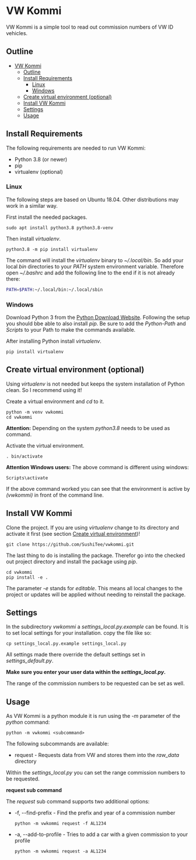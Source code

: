 # VW Kommi

VW Kommi is a simple tool to read out commission numbers of VW ID vehicles.

## Outline

- [VW Kommi](#vw-kommi)
  - [Outline](#outline)
  - [Install Requirements](#install-requirements)
    - [Linux](#linux)
    - [Windows](#windows)
  - [Create virtual environment (optional)](#create-virtual-environment-optional)
  - [Install VW Kommi](#install-vw-kommi)
  - [Settings](#settings)
  - [Usage](#usage)

## Install Requirements

The following requirements are needed to run VW Kommi:

* Python 3.8 (or newer)
* pip
* virtualenv (optional)

### Linux

The following steps are based on Ubuntu 18.04. Other distributions may work in a similar way.

First install the needed packages.

```
sudo apt install python3.8 python3.8-venv
```

Then install *virtualenv*.

```
python3.8 -m pip install virtualenv
```

The command will install the *virtualenv* binary to *~/.local/bin*. So add your local *bin*
directories to your *PATH* system environment variable. Therefore open *~/.bashrc* and add the
following line to the end if it is not already there:

```sh
PATH=$PATH:~/.local/bin:~/.local/sbin
```

### Windows

Download Python 3 from the [Python Download Website](https://www.python.org/downloads/windows/).
Following the setup you should bbe able to also install *pip*. Be sure to add the *Python-Path* and
*Scripts* to your Path to make the commands available.

After installing Python install *virtualenv*.

```
pip install virtualenv
```

## Create virtual environment (optional)

Using *virtualenv* is not needed but keeps the system installation of Python clean. So I recommend
using it!

Create a virtual environment and *cd* to it.

```
python -m venv vwkommi
cd vwkommi
```

__Attention:__ Depending on the system *python3.8* needs to be used as command.

Activate the virtual environment.

```
. bin/activate
```

__Attention Windows users:__ The above command is different using windows:

```
Scripts\activate
```

If the above command worked you can see that the environment is active by _(vwkommi)_ in front
of the command line.

## Install VW Kommi

Clone the project. If you are using *virtualenv* change to its directory and activate it first (see
section [Create virtual environment](#create-virtual-environment-optional))!

```
git clone https://github.com/SushiTee/vwkommi.git
```

The last thing to do is installing the package. Therefor go into the checked out project directory
and install the package using _pip_.

```
cd vwkommi
pip install -e .
```

The parameter *-e* stands for *editable*. This means all local changes to the project or updates
will be applied without needing to reinstall the package.

## Settings

In the subdirectory _vwkommi_ a _settings_local.py.example_ can be found. It is to set
local settings for your installation. copy the file like so:

```shell
cp settings_local.py.example settings_local.py
```

All settings made there override the default settings set in _settings_default.py_.

**Make sure you enter your user data within the _settings_local.py_.**

The range of the commission numbers to be requested can be set as well.

## Usage

As VW Kommi is a python module it is run using the _-m_ parameter of the _python_ command:

```shell
python -m vwkommi <subcommand>
```

The following subcommands are available:

* request - Requests data from VW and stores them into the _raw_data_ directory

Within the _settings_local.py_ you can set the range commission numbers to be requested.

**request sub command**

The _request_ sub command supports two additional options:

* -f, --find-prefix - Find the prefix and year of a commission number    
  ```shell
  python -m vwkommi request -f AL1234
  ```
* -a, --add-to-profile - Tries to add a car with a given commission to your profile    
  ```shell
  python -m vwkommi request -a AL1234
  ```
